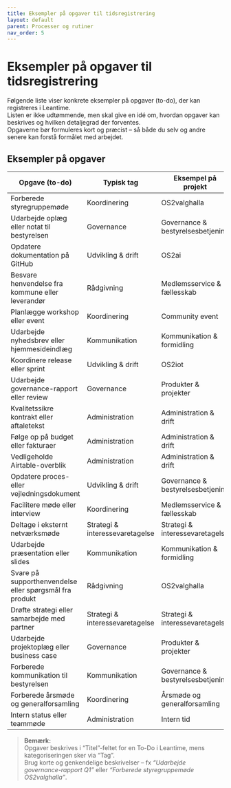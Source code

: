 ```yaml
---
title: Eksempler på opgaver til tidsregistrering
layout: default
parent: Processer og rutiner
nav_order: 5
---
```


# Eksempler på opgaver til tidsregistrering

Følgende liste viser konkrete eksempler på opgaver (to-do), der kan registreres i Leantime.  
Listen er ikke udtømmende, men skal give en idé om, hvordan opgaver kan beskrives og hvilken detaljegrad der forventes.  
Opgaverne bør formuleres kort og præcist – så både du selv og andre senere kan forstå formålet med arbejdet.


## Eksempler på opgaver

| Opgave (to-do) | Typisk tag | Eksempel på projekt |
|-----------------|-------------|--------------------|
| Forberede styregruppemøde | Koordinering | OS2valghalla |
| Udarbejde oplæg eller notat til bestyrelsen | Governance | Governance & bestyrelsesbetjening |
| Opdatere dokumentation på GitHub | Udvikling & drift | OS2ai |
| Besvare henvendelse fra kommune eller leverandør | Rådgivning | Medlemsservice & fællesskab |
| Planlægge workshop eller event | Koordinering | Community event |
| Udarbejde nyhedsbrev eller hjemmesideindlæg | Kommunikation | Kommunikation & formidling |
| Koordinere release eller sprint | Udvikling & drift | OS2iot |
| Udarbejde governance-rapport eller review | Governance | Produkter & projekter |
| Kvalitetssikre kontrakt eller aftaletekst | Administration | Administration & drift |
| Følge op på budget eller fakturaer | Administration | Administration & drift |
| Vedligeholde Airtable-overblik | Administration | Administration & drift |
| Opdatere proces- eller vejledningsdokument | Udvikling & drift | Governance & bestyrelsesbetjening |
| Facilitere møde eller interview | Koordinering | Medlemsservice & fællesskab |
| Deltage i eksternt netværksmøde | Strategi & interessevaretagelse | Strategi & interessevaretagelse |
| Udarbejde præsentation eller slides | Kommunikation | Kommunikation & formidling |
| Svare på supporthenvendelse eller spørgsmål fra produkt | Rådgivning | OS2valghalla |
| Drøfte strategi eller samarbejde med partner | Strategi & interessevaretagelse | Strategi & interessevaretagelse |
| Udarbejde projektoplæg eller business case | Governance | Produkter & projekter |
| Forberede kommunikation til bestyrelsen | Kommunikation | Governance & bestyrelsesbetjening |
| Forberede årsmøde og generalforsamling | Koordinering | Årsmøde og generalforsamling |
| Intern status eller teammøde | Administration | Intern tid |

> **Bemærk:**  
> Opgaver beskrives i “Titel”-feltet for en To-Do i Leantime, mens kategoriseringen sker via “Tag”.  
> Brug korte og genkendelige beskrivelser – fx *“Udarbejde governance-rapport Q1”* eller *“Forberede styregruppemøde OS2valghalla”*.
